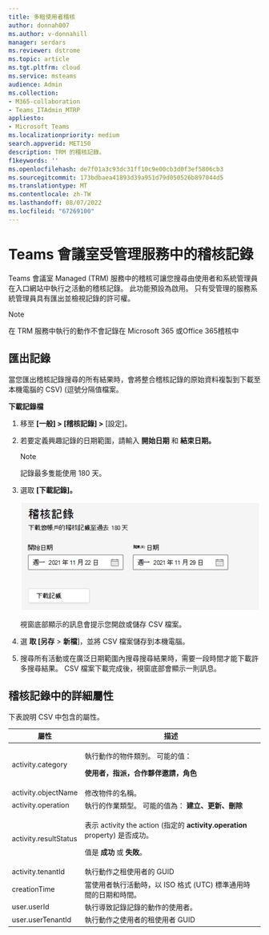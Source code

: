 ```yaml
---
title: 多租使用者稽核
author: donnah007
ms.author: v-donnahill
manager: serdars
ms.reviewer: dstrome
ms.topic: article
ms.tgt.pltfrm: cloud
ms.service: msteams
audience: Admin
ms.collection:
- M365-collaboration
- Teams_ITAdmin_MTRP
appliesto:
- Microsoft Teams
ms.localizationpriority: medium
search.appverid: MET150
description: TRM 的稽核記錄。
f1keywords: ''
ms.openlocfilehash: de7f01a3c93dc31ff10c9e00cb3d0f3ef5806cb3
ms.sourcegitcommit: 173bdbaea41893d39a951d79d050526b897044d5
ms.translationtype: MT
ms.contentlocale: zh-TW
ms.lasthandoff: 08/07/2022
ms.locfileid: "67269100"
---
```

# <a name="audit-logging-in-the-teams-rooms-managed-service"></a>Teams 會議室受管理服務中的稽核記錄

Teams 會議室 Managed (TRM) 服務中的稽核可讓您搜尋由使用者和系統管理員在入口網站中執行之活動的稽核記錄。 此功能預設為啟用。 只有受管理的服務系統管理員具有匯出並檢視記錄的許可權。

> [!NOTE]
> 在 TRM 服務中執行的動作不會記錄在 Microsoft 365 或Office 365稽核中 

## <a name="exporting-logs"></a>匯出記錄

當您匯出稽核記錄搜尋的所有結果時，會將整合稽核記錄的原始資料複製到下載至本機電腦的 CSV)  (逗號分隔值檔案。 

**下載記錄檔** 

1. 移至 **[一般] > [稽核記錄] >** [設定]。
1. 若要定義興趣記錄的日期範圍，請輸入 **開始日期** 和 **結束日期。**

   > [!NOTE]
   > 記錄最多隻能使用 180 天。

1. 選取 **[下載記錄]。**

   ![稽核記錄日期範圍](../media/multi-tenant-auditing.png)

   視窗底部顯示的訊息會提示您開啟或儲存 CSV 檔案。 

1. 選 **取 [另存**  >  **新檔**]，並將 CSV 檔案儲存到本機電腦。 

1. 搜尋所有活動或在廣泛日期範圍內搜尋搜尋結果時，需要一段時間才能下載許多搜尋結果。 CSV 檔案下載完成後，視窗底部會顯示一則訊息。

## <a name="detailed-properties-in-the-audit-log"></a>稽核記錄中的詳細屬性

下表說明 CSV 中包含的屬性。

|屬性|描述|
| - | - |
|activity.category|<p>執行動作的物件類別。 可能的值：</p><p>**使用者，指派，合作夥伴邀請，角色**</p>|
|activity.objectName|修改物件的名稱。|
|activity.operation|執行的作業類型。 可能的值為： **建立、更新、刪除** |
|activity.resultStatus|<p>表示 activity the action (指定的 **activity.operation** property) 是否成功。</p><p>值是 **成功** 或 **失敗**。</p>|
|activity.tenantId|執行動作之租使用者的 GUID|
|creationTime|當使用者執行活動時，以 ISO 格式 (UTC) 標準通用時間的日期和時間。|
|user.userId|執行導致記錄記錄的動作的使用者。|
|user.userTenantId|執行動作之使用者的租使用者 GUID|


